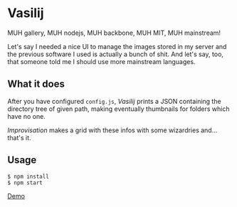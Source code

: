 Vasilij
=======
MUH gallery, MUH nodejs, MUH backbone, MUH MIT, MUH mainstream!

Let's say I needed a nice UI to manage the images stored in my server and the previous software I used is actually a bunch of shit.
And let's say, too, that someone told me I should use more mainstream languages.

What it does
------------
After you have configured `config.js`, *Vasilij* prints a JSON containing the directory tree of given path, making eventually thumbnails for folders which have no one.

*Improvisation* makes a grid with these infos with some wizardries and... that's it.

Usage
-----
```
$ npm install
$ npm start
```

[Demo](http://vasilij.giovannicapuano.net)
